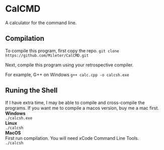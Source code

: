 # CalCMD
A calculator for the command line.
## Compilation
To compile this program, first copy the repo.
```git clone https://github.com/Mileter/CalCMD.git```

Next, compile this program using your retrospective compiler.

For example, G++ on Windows
```g++ calc.cpp -o calcsh.exe```
## Runing the Shell
If I have extra time, I may be able to compile and cross-compile the programs.
If you want me to compile a macos version, buy me a mac first.\
**Windows**\
```./calcsh.exe```
\
**Linux**\
```./calcsh```
\
**MacOS**\
First run compilation. You will need xCode Command Line Tools.\
```./calcsh```
